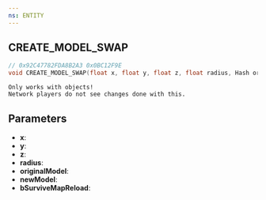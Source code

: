 ```yaml
---
ns: ENTITY
---
```

## CREATE_MODEL_SWAP

```c
// 0x92C47782FDA8B2A3 0x0BC12F9E
void CREATE_MODEL_SWAP(float x, float y, float z, float radius, Hash originalModel, Hash newModel, BOOL bSurviveMapReload);
```

```
Only works with objects!  
Network players do not see changes done with this.  
```

## Parameters
* **x**: 
* **y**: 
* **z**: 
* **radius**: 
* **originalModel**: 
* **newModel**: 
* **bSurviveMapReload**:

